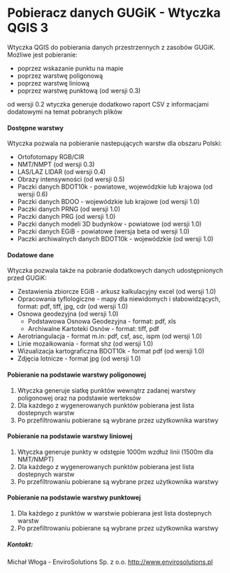 # Pobieracz danych GUGiK - Wtyczka QGIS 3
Wtyczka QGIS do pobierania danych przestrzennych z zasobów GUGiK. 
Możliwe jest pobieranie:
- poprzez wskazanie punktu na mapie
- poprzez warstwę poligonową
- poprzez warstwę liniową
- poprzez warstwę punktową (od wersji 0.3)

od wersji 0.2 wtyczka generuje dodatkowo raport CSV z informacjami dodatowymi na temat pobranych plików

#### Dostępne warstwy
Wtyczka pozwala na pobieranie nastepujących warstw dla obszaru Polski:
- Ortofotomapy RGB/CIR
- NMT/NMPT (od wersji 0.3)
- LAS/LAZ LIDAR (od wersji 0.4)
- Obrazy intensywności (od wersji 0.5)
- Paczki danych BDOT10k - powiatowe, wojewódzkie lub krajowa (od wersji 0.6)
- Paczki danych BDOO - wojewódzkie lub krajowe (od wersji 1.0)
- Paczki danych PRNG (od wersji 1.0)
- Paczki danych PRG (od wersji 1.0)
- Paczki danych modeli 3D budynków - powiatowe (od wersji 1.0)
- Paczki danych EGiB - powiatowe (wersja beta od wersji 1.0)
- Paczki archiwalnych danych BDOT10k - wojewódzkie (od wersji 1.0)

#### Dodatowe dane
Wtyczka pozwala także na pobranie dodatkowych danych udostępnionych przed GUGiK:
- Zestawienia zbiorcze EGiB - arkusz kalkulacyjny excel (od wersji 1.0)
- Opracowania tyflologiczne - mapy dla niewidomych i słabowidzących, format: pdf, tiff, jpg, cdr (od wersji 1.0)
- Osnowa geodezyjna (od wersji 1.0)
	- Podstawowa Osnowa Geodezyjna - format: pdf, xls
	- Archiwalne Kartoteki Osnów  - format: tiff, pdf
- Aerotriangulacja - format m.in: pdf, csf, asc, ispm (od wersji 1.0)
- Linie mozaikowania - format shz (od wersji 1.0)
- Wizualizacja kartograficzna BDOT10k - format pdf (od wersji 1.0)
- Zdjęcia lotnicze - format jpg (od wersji 1.0)

#### Pobieranie na podstawie warstwy poligonowej
1. Wtyczka generuje siatkę punktów wewnątrz zadanej warstwy poligonowej oraz na podstawie werteksów
2. Dla każdego z wygenerowanych punktów pobierana jest lista dostepnych warstw
3. Po przefiltrowaniu pobierane są wybrane przez użytkownika warstwy

#### Pobieranie na podstawie warstwy liniowej
1. Wtyczka generuje punkty w odstępie 1000m wzdłuż linii (1500m dla NMT/NMPT)
2. Dla każdego z wygenerowanych punktów pobierana jest lista dostepnych warstw
3. Po przefiltrowaniu pobierane są wybrane przez użytkownika warstwy

#### Pobieranie na podstawie warstwy punktowej
1. Dla każdego z punktów w warstwie pobierana jest lista dostepnych warstw
2. Po przefiltrowaniu pobierane są wybrane przez użytkownika warstwy

##### Kontakt:
Michał Włoga - EnviroSolutions Sp. z o.o. http://www.envirosolutions.pl